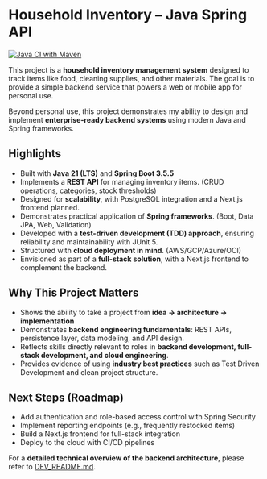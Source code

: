 # Household Inventory – Java Spring API

[![Java CI with Maven](https://github.com/merxgrc/household-inventory-java-spring-api/actions/workflows/maven.yml/badge.svg)](https://github.com/merxgrc/household-inventory-java-spring-api/actions/workflows/maven.yml)

This project is a **household inventory management system** designed to track items like food, cleaning supplies, and other materials. The goal is to provide a simple backend service that powers a web or mobile app for personal use.

Beyond personal use, this project demonstrates my ability to design and implement **enterprise-ready backend systems** using modern Java and Spring frameworks.

## Highlights
- Built with **Java 21 (LTS)** and **Spring Boot 3.5.5**
- Implements a **REST API** for managing inventory items. (CRUD operations, categories, stock thresholds)
- Designed for **scalability**, with PostgreSQL integration and a Next.js frontend planned.
- Demonstrates practical application of **Spring frameworks**. (Boot, Data JPA, Web, Validation)
- Developed with a **test-driven development (TDD) approach**, ensuring reliability and maintainability with JUnit 5.
- Structured with **cloud deployment in mind**. (AWS/GCP/Azure/OCI)
- Envisioned as part of a **full-stack solution**, with a Next.js frontend to complement the backend.

## Why This Project Matters
- Shows the ability to take a project from **idea → architecture → implementation**
- Demonstrates **backend engineering fundamentals**: REST APIs, persistence layer, data modeling, and API design.
- Reflects skills directly relevant to roles in **backend development, full-stack development, and cloud engineering**.
- Provides evidence of using **industry best practices** such as Test Driven Development and clean project structure.

## Next Steps (Roadmap)
- Add authentication and role-based access control with Spring Security
- Implement reporting endpoints (e.g., frequently restocked items)
- Build a Next.js frontend for full-stack integration
- Deploy to the cloud with CI/CD pipelines

For a **detailed technical overview of the backend architecture**, please refer to [DEV_README.md](./DEV_README.md).
